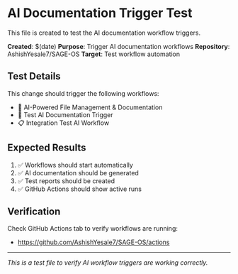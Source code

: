 # AI Documentation Trigger Test

This file is created to test the AI documentation workflow triggers.

**Created**: $(date)
**Purpose**: Trigger AI documentation workflows
**Repository**: AshishYesale7/SAGE-OS
**Target**: Test workflow automation

## Test Details

This change should trigger the following workflows:
- 🤖 AI-Powered File Management & Documentation
- 🧪 Test AI Documentation Trigger
- 📋 Integration Test AI Workflow

## Expected Results

1. ✅ Workflows should start automatically
2. ✅ AI documentation should be generated
3. ✅ Test reports should be created
4. ✅ GitHub Actions should show active runs

## Verification

Check GitHub Actions tab to verify workflows are running:
- https://github.com/AshishYesale7/SAGE-OS/actions

---

*This is a test file to verify AI workflow triggers are working correctly.*